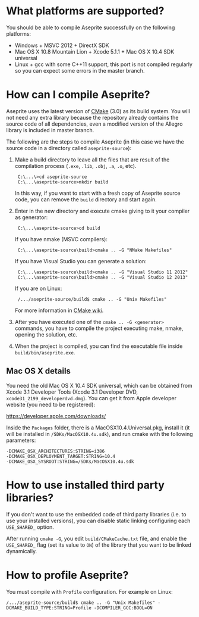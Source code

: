 # What platforms are supported?

You should be able to compile Aseprite successfully on the following
platforms:

* Windows + MSVC 2012 + DirectX SDK
* Mac OS X 10.8 Mountain Lion + Xcode 5.1.1 + Mac OS X 10.4 SDK universal
* Linux + gcc with some C++11 support, this port is not compiled
  regularly so you can expect some errors in the master branch.

# How can I compile Aseprite?

Aseprite uses the latest version of [CMake](http://www.cmake.org/)
(3.0) as its build system. You will not need any extra library
because the repository already contains the source code of all
dependencies, even a modified version of the Allegro library is
included in master branch.

The following are the steps to compile Aseprite (in this case we have
the source code in a directory called `aseprite-source`):

1. Make a build directory to leave all the files that are result of
   the compilation process (`.exe`, `.lib`, `.obj`, `.a`, `.o`, etc).

        C:\...\>cd aseprite-source
        C:\...\aseprite-source>mkdir build

   In this way, if you want to start with a fresh copy of Aseprite
   source code, you can remove the `build` directory and start again.

2. Enter in the new directory and execute cmake giving to it
   your compiler as generator:

        C:\...\aseprite-source>cd build

   If you have nmake (MSVC compilers):

        C:\...\aseprite-source\build>cmake .. -G "NMake Makefiles"

   If you have Visual Studio you can generate a solution:

        C:\...\aseprite-source\build>cmake .. -G "Visual Studio 11 2012"
        C:\...\aseprite-source\build>cmake .. -G "Visual Studio 12 2013"

   If you are on Linux:

        /.../aseprite-source/build$ cmake .. -G "Unix Makefiles"

   For more information in [CMake wiki](http://www.vtk.org/Wiki/CMake_Generator_Specific_Information).
    
3. After you have executed one of the `cmake .. -G <generator>`
   commands, you have to compile the project executing make, nmake,
   opening the solution, etc.

4. When the project is compiled, you can find the executable file
   inside `build/bin/aseprite.exe`.

## Mac OS X details

You need the old Mac OS X 10.4 SDK universal, which can be obtained
from Xcode 3.1 Developer Tools (Xcode 3.1 Developer DVD,
`xcode31_2199_developerdvd.dmg`). You can get it from Apple developer
website (you need to be registered):

  https://developer.apple.com/downloads/

Inside the `Packages` folder, there is a MacOSX10.4.Universal.pkg,
install it (it will be installed in `/SDKs/MacOSX10.4u.sdk`), and run
cmake with the following parameters:

    -DCMAKE_OSX_ARCHITECTURES:STRING=i386
    -DCMAKE_OSX_DEPLOYMENT_TARGET:STRING=10.4
    -DCMAKE_OSX_SYSROOT:STRING=/SDKs/MacOSX10.4u.sdk

# How to use installed third party libraries?

If you don't want to use the embedded code of third party libraries
(i.e. to use your installed versions), you can disable static linking
configuring each `USE_SHARED_` option.

After running `cmake -G`, you edit `build/CMakeCache.txt` file, and
enable the `USE_SHARED_` flag (set its value to `ON`) of the library
that you want to be linked dynamically.

# How to profile Aseprite?

You must compile with `Profile` configuration. For example on Linux:

    /.../aseprite-source/build$ cmake .. -G "Unix Makefiles" -DCMAKE_BUILD_TYPE:STRING=Profile -DCOMPILER_GCC:BOOL=ON

